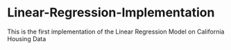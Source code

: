 # Linear-Regression-Implementation
This is the first implementation of the Linear Regression Model on California Housing Data
